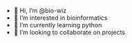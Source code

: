 - 👋 Hi, I’m @bio-wiz
- 👀 I’m interested in bioinformatics
- 🌱 I’m currently learning python
- 💞️ I’m looking to collaborate on projects

<!---
bio-wiz/bio-wiz is a ✨ special ✨ repository because its `README.md` (this file) appears on your GitHub profile.
You can click the Preview link to take a look at your changes.
--->
